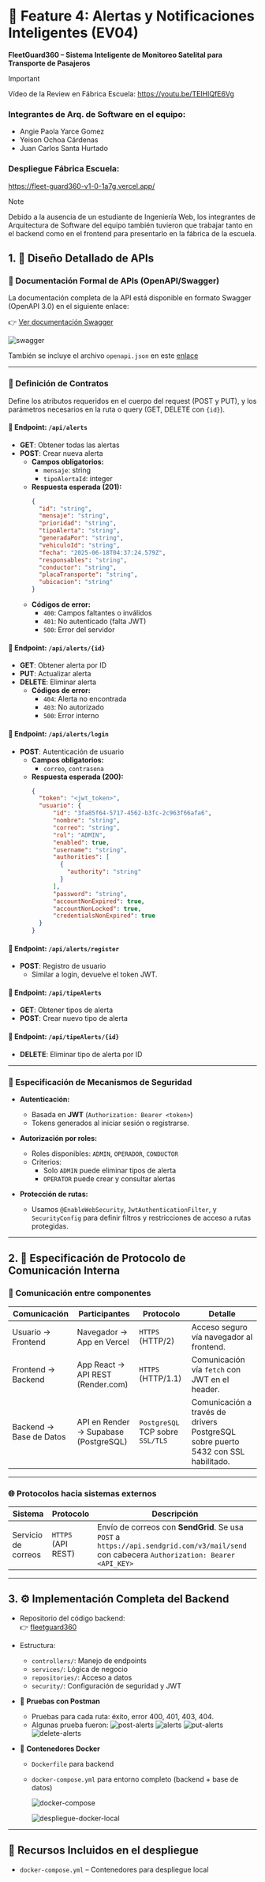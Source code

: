 # 🚨 Feature 4: Alertas y Notificaciones Inteligentes (EV04)  
**FleetGuard360 – Sistema Inteligente de Monitoreo Satelital para Transporte de Pasajeros**

> [!IMPORTANT]  
> Vídeo de la Review en Fábrica Escuela: https://youtu.be/TEIHlQfE6Vg

### Integrantes de Arq. de Software en el equipo: 
- Angie Paola Yarce Gomez
- Yeison Ochoa Cárdenas 
- Juan Carlos Santa Hurtado


### Despliegue Fábrica Escuela: 
https://fleet-guard360-v1-0-1a7g.vercel.app/

> [!NOTE]
> Debido a la ausencia de un estudiante de Ingeniería Web, los integrantes de Arquitectura de Software del equipo también tuvieron que trabajar tanto en el backend como en el frontend para presentarlo en la fábrica de la escuela.
  

## 1. 📘 Diseño Detallado de APIs

### 📄 Documentación Formal de APIs (OpenAPI/Swagger)

La documentación completa de la API está disponible en formato Swagger (OpenAPI 3.0) en el siguiente enlace:

👉 [Ver documentación Swagger](https://fleetguard360-v2-0.onrender.com/swagger-ui/index.html)

![swagger](https://github.com/user-attachments/assets/33a66ca2-a7fc-4f5c-94ec-cc1322a0c821)


También se incluye el archivo `openapi.json` en este [enlace](https://drive.google.com/file/d/1HqMLy_cshQkSsKrsI412fNhyjohfehV_/view?usp=drive_link)

---

### 📑 Definición de Contratos

Define los atributos requeridos en el cuerpo del request (POST y PUT), y los parámetros necesarios en la ruta o query (GET, DELETE con `{id}`).

#### 🔹 Endpoint: `/api/alerts`  
- **GET**: Obtener todas las alertas  
- **POST**: Crear nueva alerta  
  - **Campos obligatorios:**
    - `mensaje`: string
    - `tipoAlertaId`: integer
  - **Respuesta esperada (201):**
    ```json
    {
      "id": "string",
      "mensaje": "string",
      "prioridad": "string",
      "tipoAlerta": "string",
      "generadaPor": "string",
      "vehiculoId": "string",
      "fecha": "2025-06-18T04:37:24.579Z",
      "responsables": "string",
      "conductor": "string",
      "placaTransporte": "string",
      "ubicacion": "string"
    }
    ```
  - **Códigos de error:**
    - `400`: Campos faltantes o inválidos
    - `401`: No autenticado (falta JWT)
    - `500`: Error del servidor

#### 🔹 Endpoint: `/api/alerts/{id}`
- **GET**: Obtener alerta por ID  
- **PUT**: Actualizar alerta  
- **DELETE**: Eliminar alerta  
  - **Códigos de error:**
    - `404`: Alerta no encontrada
    - `403`: No autorizado
    - `500`: Error interno

#### 🔹 Endpoint: `/api/alerts/login`  
- **POST**: Autenticación de usuario  
  - **Campos obligatorios:**  
    - `correo`, `contrasena`
  - **Respuesta esperada (200):**
    ```json
    {
      "token": "<jwt_token>",
      "usuario": {
          "id": "3fa85f64-5717-4562-b3fc-2c963f66afa6",
          "nombre": "string",
          "correo": "string",
          "rol": "ADMIN",
          "enabled": true,
          "username": "string",
          "authorities": [
            {
              "authority": "string"
            }
          ],
          "password": "string",
          "accountNonExpired": true,
          "accountNonLocked": true,
          "credentialsNonExpired": true
      }
    }
    ```

#### 🔹 Endpoint: `/api/alerts/register`  
- **POST**: Registro de usuario  
  - Similar a login, devuelve el token JWT.

#### 🔹 Endpoint: `/api/tipeAlerts`  
- **GET**: Obtener tipos de alerta  
- **POST**: Crear nuevo tipo de alerta

#### 🔹 Endpoint: `/api/tipeAlerts/{id}`  
- **DELETE**: Eliminar tipo de alerta por ID

---

### 🔐 Especificación de Mecanismos de Seguridad

- **Autenticación:**  
  - Basada en **JWT** (`Authorization: Bearer <token>`)
  - Tokens generados al iniciar sesión o registrarse.

- **Autorización por roles:**  
  - Roles disponibles: `ADMIN`, `OPERADOR`, `CONDUCTOR`
  - Criterios:
    - Solo `ADMIN` puede eliminar tipos de alerta
    - `OPERATOR` puede crear y consultar alertas

- **Protección de rutas:**  
  - Usamos `@EnableWebSecurity`, `JwtAuthenticationFilter`, y `SecurityConfig` para definir filtros y restricciones de acceso a rutas protegidas.

---

## 2. 🔌 Especificación de Protocolo de Comunicación Interna

### 📡 Comunicación entre componentes

| Comunicación | Participantes | Protocolo | Detalle |
|--------------|---------------|-----------|---------|
| Usuario → Frontend | Navegador → App en Vercel | `HTTPS` (HTTP/2) | Acceso seguro vía navegador al frontend. |
| Frontend → Backend | App React → API REST (Render.com) | `HTTPS` (HTTP/1.1) | Comunicación vía `fetch` con JWT en el header. |
| Backend → Base de Datos | API en Render → Supabase (PostgreSQL) | `PostgreSQL` TCP sobre `SSL/TLS` | Comunicación a través de drivers PostgreSQL sobre puerto 5432 con SSL habilitado. |

---

### 🌐 Protocolos hacia sistemas externos

| Sistema | Protocolo | Descripción |
|--------|-----------|-------------|
| Servicio de correos | `HTTPS` (API REST) | Envío de correos con **SendGrid**. Se usa `POST` a `https://api.sendgrid.com/v3/mail/send` con cabecera `Authorization: Bearer <API_KEY>` |

---

## 3. ⚙️ Implementación Completa del Backend

- Repositorio del código backend:  
  👉 [fleetguard360](https://github.com/yeison8a/FleetGuard360-v2.0/tree/main/backend)

- Estructura:  
  - `controllers/`: Manejo de endpoints
  - `services/`: Lógica de negocio
  - `repositories/`: Acceso a datos
  - `security/`: Configuración de seguridad y JWT
    

- 🧪 **Pruebas con Postman**  
  - Pruebas para cada ruta: éxito, error 400, 401, 403, 404.
  - Algunas prueba fueron:
    ![post-alerts](https://github.com/user-attachments/assets/decd7b70-a663-4512-b9b6-2a42eabab900)
    ![alerts](https://github.com/user-attachments/assets/14419fdf-dbc7-4538-b510-db131df55558)
    ![put-alerts](https://github.com/user-attachments/assets/f18786a7-331b-4103-8661-155f50bfe2f7)
    ![delete-alerts](https://github.com/user-attachments/assets/ece6a48f-0452-4d8a-8642-fd37afa5f1c0)

    


- 🐳 **Contenedores Docker**  
  - `Dockerfile` para backend
  - `docker-compose.yml` para entorno completo (backend + base de datos)
    
    ![docker-compose](https://github.com/user-attachments/assets/dc4380ba-9128-42d9-bdc1-a19451e577b7)

    ![despliegue-docker-local](https://github.com/user-attachments/assets/4430fb52-2fd2-4c50-a0da-9a5236ac67e6)


---

## 📎 Recursos Incluidos en el despliegue

- `docker-compose.yml` – Contenedores para despliegue local
